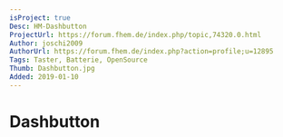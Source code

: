 ```yaml
---
isProject: true
Desc: HM-Dashbutton
ProjectUrl: https://forum.fhem.de/index.php/topic,74320.0.html
Author: joschi2009
AuthorUrl: https://forum.fhem.de/index.php?action=profile;u=12895
Tags: Taster, Batterie, OpenSource
Thumb: Dashbutton.jpg
Added: 2019-01-10
---
```


# Dashbutton

